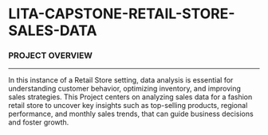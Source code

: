 # LITA-CAPSTONE-RETAIL-STORE-SALES-DATA

### PROJECT OVERVIEW
---
In this instance of a Retail Store setting, data analysis is essential for understanding customer behavior, optimizing inventory, and improving sales strategies.
This Project centers on analyzing sales data for a fashion retail store to uncover key insights such as top-selling products, regional 
performance, and monthly sales trends, that can guide business decisions and foster growth.
